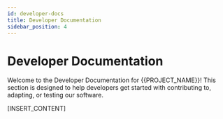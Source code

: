 ```yaml
---
id: developer-docs
title: Developer Documentation
sidebar_position: 4
---
```


# Developer Documentation

Welcome to the Developer Documentation for {{PROJECT_NAME}}! This section is designed to help developers get started with contributing to, adapting, or testing our software.

[INSERT_CONTENT]